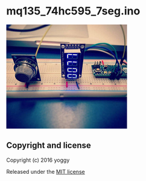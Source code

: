 mq135_74hc595_7seg.ino
====

![img01.jpg](img01.jpg)

Copyright and license
----
Copyright (c) 2016 yoggy

Released under the [MIT license](LICENSE.txt)